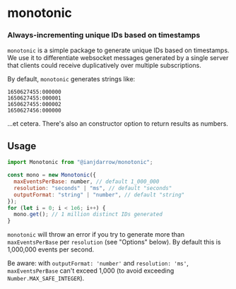 # monotonic

### Always-incrementing unique IDs based on timestamps

`monotonic` is a simple package to generate unique IDs based on timestamps. We use it to differentiate websocket messages generated by a single server that clients could receive duplicatively over multiple subscriptions.

By default, `monotonic` generates strings like:

```
1650627455:000000
1650627455:000001
1650627455:000002
1650627456:000000
```

...et cetera. There's also an constructor option to return results as numbers.

## Usage

```js
import Monotonic from "@ianjdarrow/monotonic";

const mono = new Monotonic({
  maxEventsPerBase: number, // default 1_000_000
  resolution: "seconds" | "ms", // default "seconds"
  outputFormat: "string" | "number", // default "string"
});
for (let i = 0; i < 1e6; i++) {
  mono.get(); // 1 million distinct IDs generated
}
```

`monotonic` will throw an error if you try to generate more than `maxEventsPerBase` per `resolution` (see "Options" below). By default this is 1,000,000 events per second.

Be aware: with `outputFormat: 'number'` and `resolution: 'ms'`, `maxEventsPerBase` can't exceed 1,000 (to avoid exceeding `Number.MAX_SAFE_INTEGER`).
